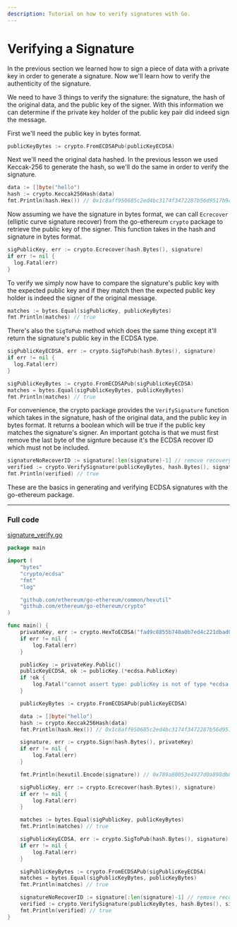 ```yaml
---
description: Tutorial on how to verify signatures with Go.
---
```


# Verifying a Signature

In the previous section we learned how to sign a piece of data with a private key in order to generate a signature. Now we'll learn how to verify the authenticity of the signature.

We need to have 3 things to verify the signature: the signature, the hash of the original data, and the public key of the signer. With this information we can determine if the private key holder of the public key pair did indeed sign the message.

First we'll need the public key in bytes format.

```go
publicKeyBytes := crypto.FromECDSAPub(publicKeyECDSA)
```

Next we'll need the original data hashed. In the previous lesson we used Keccak-256 to generate the hash, so we'll do the same in order to verify the signature.

```go
data := []byte("hello")
hash := crypto.Keccak256Hash(data)
fmt.Println(hash.Hex()) // 0x1c8aff950685c2ed4bc3174f3472287b56d9517b9c948127319a09a7a36deac8
```

Now assuming we have the signature in bytes format, we can call `Ecrecover` (elliptic curve signature recover) from the go-ethereum `crypto` package to retrieve the public key of the signer. This function takes in the hash and signature in bytes format.

```go
sigPublicKey, err := crypto.Ecrecover(hash.Bytes(), signature)
if err != nil {
  log.Fatal(err)
}
```

To verify we simply now have to compare the signature's public key with the expected public key and if they match then the expected public key holder is indeed the signer of the original message.

```go
matches := bytes.Equal(sigPublicKey, publicKeyBytes)
fmt.Println(matches) // true
```

There's also the `SigToPub` method which does the same thing except it'll return the signature's public key in the ECDSA type.

```go
sigPublicKeyECDSA, err := crypto.SigToPub(hash.Bytes(), signature)
if err != nil {
  log.Fatal(err)
}

sigPublicKeyBytes := crypto.FromECDSAPub(sigPublicKeyECDSA)
matches = bytes.Equal(sigPublicKeyBytes, publicKeyBytes)
fmt.Println(matches) // true
```

For convenience, the crypto package provides the `VerifySignature` function which takes in the signature, hash of the original data, and the public key in bytes format. It returns a boolean which will be true if the public key matches the signature's signer. An important gotcha is that we must first remove the last byte of the signture because it's the ECDSA recover ID which must not be included.

```go
signatureNoRecoverID := signature[:len(signature)-1] // remove recovery ID
verified := crypto.VerifySignature(publicKeyBytes, hash.Bytes(), signatureNoRecoverID)
fmt.Println(verified) // true
```

These are the basics in generating and verifying ECDSA signatures with the go-ethereum package.

---

### Full code

[signature_verify.go](https://github.com/miguelmota/ethereum-development-with-go-book/blob/master/code/signature_verify.go)

```go
package main

import (
	"bytes"
	"crypto/ecdsa"
	"fmt"
	"log"

	"github.com/ethereum/go-ethereum/common/hexutil"
	"github.com/ethereum/go-ethereum/crypto"
)

func main() {
	privateKey, err := crypto.HexToECDSA("fad9c8855b740a0b7ed4c221dbad0f33a83a49cad6b3fe8d5817ac83d38b6a19")
	if err != nil {
		log.Fatal(err)
	}

	publicKey := privateKey.Public()
	publicKeyECDSA, ok := publicKey.(*ecdsa.PublicKey)
	if !ok {
		log.Fatal("cannot assert type: publicKey is not of type *ecdsa.PublicKey")
	}

	publicKeyBytes := crypto.FromECDSAPub(publicKeyECDSA)

	data := []byte("hello")
	hash := crypto.Keccak256Hash(data)
	fmt.Println(hash.Hex()) // 0x1c8aff950685c2ed4bc3174f3472287b56d9517b9c948127319a09a7a36deac8

	signature, err := crypto.Sign(hash.Bytes(), privateKey)
	if err != nil {
		log.Fatal(err)
	}

	fmt.Println(hexutil.Encode(signature)) // 0x789a80053e4927d0a898db8e065e948f5cf086e32f9ccaa54c1908e22ac430c62621578113ddbb62d509bf6049b8fb544ab06d36f916685a2eb8e57ffadde02301

	sigPublicKey, err := crypto.Ecrecover(hash.Bytes(), signature)
	if err != nil {
		log.Fatal(err)
	}

	matches := bytes.Equal(sigPublicKey, publicKeyBytes)
	fmt.Println(matches) // true

	sigPublicKeyECDSA, err := crypto.SigToPub(hash.Bytes(), signature)
	if err != nil {
		log.Fatal(err)
	}

	sigPublicKeyBytes := crypto.FromECDSAPub(sigPublicKeyECDSA)
	matches = bytes.Equal(sigPublicKeyBytes, publicKeyBytes)
	fmt.Println(matches) // true

	signatureNoRecoverID := signature[:len(signature)-1] // remove recovery id
	verified := crypto.VerifySignature(publicKeyBytes, hash.Bytes(), signatureNoRecoverID)
	fmt.Println(verified) // true
}
```
